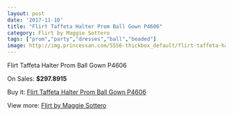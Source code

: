 ```yaml
---
layout: post
date: '2017-11-10'
title: "Flirt Taffeta Halter Prom Ball Gown P4606"
category: Flirt by Maggie Sottero
tags: ["prom","party","dresses","ball","beaded"]
image: http://img.princessan.com/5556-thickbox_default/flirt-taffeta-halter-prom-ball-gown-p4606.jpg
---
```

Flirt Taffeta Halter Prom Ball Gown P4606

On Sales: **$297.8915**
<a href="https://www.princessan.com/en/flirt-by-maggie-sottero/2537-flirt-taffeta-halter-prom-ball-gown-p4606.html"><amp-img layout="responsive" width="600" height="600" src="//img.princessan.com/5556-thickbox_default/flirt-taffeta-halter-prom-ball-gown-p4606.jpg" alt="Flirt Taffeta Halter Prom Ball Gown P4606 0" /></a>
<a href="https://www.princessan.com/en/flirt-by-maggie-sottero/2537-flirt-taffeta-halter-prom-ball-gown-p4606.html"><amp-img layout="responsive" width="600" height="600" src="//img.princessan.com/5557-thickbox_default/flirt-taffeta-halter-prom-ball-gown-p4606.jpg" alt="Flirt Taffeta Halter Prom Ball Gown P4606 1" /></a>

Buy it: [Flirt Taffeta Halter Prom Ball Gown P4606](https://www.princessan.com/en/flirt-by-maggie-sottero/2537-flirt-taffeta-halter-prom-ball-gown-p4606.html "Flirt Taffeta Halter Prom Ball Gown P4606")

View more: [Flirt by Maggie Sottero](https://www.princessan.com/en/20-flirt-by-maggie-sottero "Flirt by Maggie Sottero")